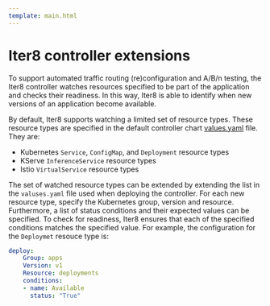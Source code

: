 ```yaml
---
template: main.html
---
```


# Iter8 controller extensions

To support automated traffic routing (re)configuration and A/B/n testing, the Iter8  controller watches resources specified to be part of the application and checks their readiness. In this way, Iter8 is able to identify when new versions of an application become available.

By default, Iter8 supports watching a limited set of resource types. These resource types are specified in the default controller chart [values.yaml](https://github.com/iter8-tools/iter8/blob/v0.16.6/charts/controller/values.yaml) file. They are:

- Kubernetes `Service`, `ConfigMap`, and `Deployment` resource types
- KServe `InferenceService` resource types
- Istio `VirtualService` resource types

The set of watched resource types can be extended by extending the list in the `valuses.yaml` file used when deploying the controller. For each new resource type, specify the Kubernetes group, version and resource. Furthermore, a list of status conditions and their expected values can be specified. To check for readiness, Iter8 ensures that each of the specified conditions matches the specified value. For example, the configuration for the `Deploymet` resouce type is:

```yaml
deploy:
    Group: apps
    Version: v1
    Resource: deployments
    conditions:
    - name: Available
      status: "True"
```